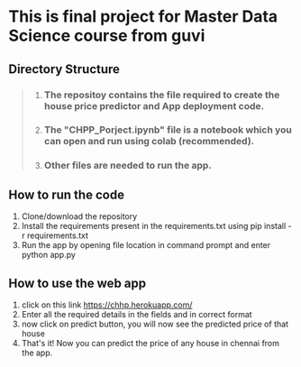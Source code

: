# This is final project for Master Data Science course from guvi

## Directory Structure

> 1. ### The repositoy contains the file required to create the house price predictor and App deployment code.
> 2. ### The "CHPP_Porject.ipynb" file is a notebook which you can open and run using colab (recommended).
> 3. ### Other files are needed to run the app.

## How to run the code
1. Clone/download the repository
2. Install the requirements present in the requirements.txt using pip install -r requirements.txt
3. Run the app by opening file location in command prompt and enter python app.py 

## How to use the web app
1. click on this link https://chhp.herokuapp.com/
2. Enter all the required details in the fields and in correct format 
3. now click on predict button, you will now see the predicted price of that house
4. That's it! Now you can predict the price of any house in chennai from the app.
